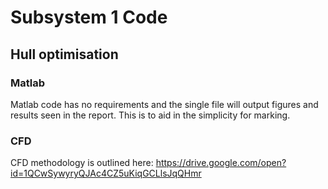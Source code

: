 # Subsystem 1 Code
## Hull optimisation
### Matlab
Matlab code has no requirements and the single file will output figures and results seen in the report.
This is to aid in the simplicity for marking.
### CFD
CFD methodology is outlined here:
https://drive.google.com/open?id=1QCwSywyryQJAc4CZ5uKiqGCLlsJqQHmr
